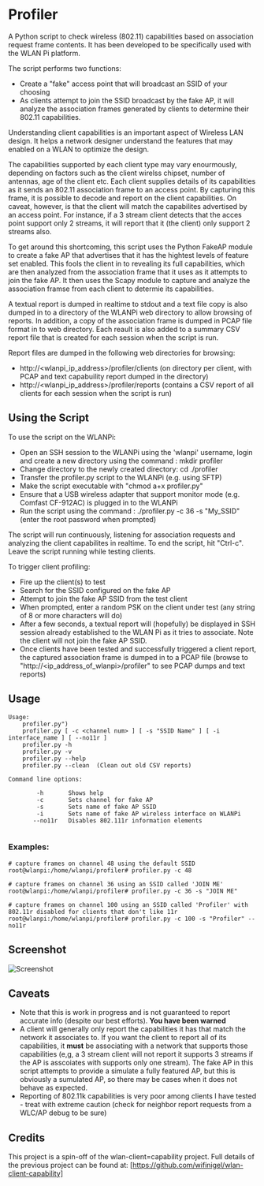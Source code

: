 # Profiler
A Python script to check wireless (802.11) capabilities based on association request frame contents. It has been developed to be specifically used with the WLAN Pi platform. 

The script performs two functions:

- Create a "fake" access point that will broadcast an SSID of your choosing
- As clients attempt to join the SSID broadcast by the fake AP, it will analyze the association frames generated by clients to determine their 802.11 capabilities.

Understanding client capabilities is an important aspect of Wireless LAN design. It helps a network designer understand the features that may enabled on a WLAN to optimize the design.

The capabilities supported by each client type may vary enourmously, depending on factors such as the client wirelss chipset, number of antennas, age of the client etc. Each client supplies details of its capabilities as it sends an 802.11 association frame to an access point. By capturing this frame, it is possible to decode and report on the client capabilities. On caveat, however, is that the client will match the capabilites advertised by an access point. For instance, if a 3 stream client detects that the acces point support only 2 streams, it will report that it (the client) only support 2 streams also. 

To get around this shortcoming, this script uses the Python FakeAP module to create a fake AP that advertises that it has the hightest levels of feature set enabled. This fools the client in to revealing its full capabilities, which are then analyzed from the association frame that it uses as it attempts to join the fake AP. It then uses the Scapy module to capture and  analyze the association framse from each client to determie its capabilities.

A textual report is dumped in realtime to stdout and a text file copy is also dumped in to a directory of the WLANPi web directory to allow browsing of reports. In addition, a copy of the association frame is dumped in PCAP file format in to web directory. Each reault is also added to a summary CSV report file that is created for each session when the script is run.

Report files are dumped in the following web directories for browsing:

- http://<wlanpi_ip_address>/profiler/clients (on directory per client, with PCAP and text capabuility report dumped in the directory)
- http://<wlanpi_ip_address>/profiler/reports (contains a CSV report of all clients for each session when the script is run)

## Using the Script
To use the script on the WLANPi:

- Open an SSH session to the WLANPi using the 'wlanpi' username, login and create a new directory using the command : mkdir profiler
- Change directory to the newly created directory: cd ./profiler
- Transfer the profiler.py script to the WLANPi (e.g. using SFTP)
- Make the script executable with "chmod a+x profiler.py"
- Ensure that a USB wireless adapter that support monitor mode (e.g. Comfast CF-912AC) is plugged in to the WLANPi
- Run the script using the command : ./profiler.py -c 36 -s "My_SSID" (enter the root password when prompted)

The script will run continuously, listening for association requests and analyzing the client capabilites in realtime. To end the script, hit "Ctrl-c". Leave the script running while testing clients.

To trigger client profiling:

- Fire up the client(s) to test
- Search for the SSID configured on the fake AP
- Attempt to join the fake AP SSID from the test client
- When prompted, enter a random PSK on the client under test (any string of 8 or more characters will do)
- After a few seconds, a textual report will (hopefully) be displayed in SSH session already established to the WLAN Pi as it tries to associate. Note the client will not join the fake AP SSID.
- Once clients have been tested and successfully triggered a client report, the captured association frame is dumped in to a PCAP file (browse to "http://<ip_address_of_wlanpi>/profiler" to see PCAP dumps and text reports)

## Usage

```
Usage:
    profiler.py")
    profiler.py [ -c <channel num> ] [ -s "SSID Name" ] [ -i interface_name ] [ --no11r ]
    profiler.py -h
    profiler.py -v
    profiler.py --help
    profiler.py --clean  (Clean out old CSV reports)
    
Command line options:

        -h       Shows help
        -c       Sets channel for fake AP
        -s       Sets name of fake AP SSID
        -i       Sets name of fake AP wireless interface on WLANPi
       --no11r   Disables 802.111r information elements
 
 ```
### Examples:

```
# capture frames on channel 48 using the default SSID
root@wlanpi:/home/wlanpi/profiler# profiler.py -c 48

```

```
# capture frames on channel 36 using an SSID called 'JOIN ME'
root@wlanpi:/home/wlanpi/profiler# profiler.py -c 36 -s "JOIN ME"

```

```
# capture frames on channel 100 using an SSID called 'Profiler' with 802.11r disabled for clients that don't like 11r
root@wlanpi:/home/wlanpi/profiler# profiler.py -c 100 -s "Profiler" --no11r
```

## Screenshot

![Screenshot](https://github.com/WLAN-Pi/Profiler/blob/master/screenshot1.png)

## Caveats
- Note that this is work in progress and is not guaranteed to report accurate info (despite our best efforts). **You have been warned**
- A client will generally only report the capabilities it has that match the network it associates to. If you want the client to report all of its capabilities, it **must** be associating with a network that supports those capabilities (e,g, a 3 stream client will not report it supports 3 streams if the AP is asscoiates with supports only one stream). The fake AP in this script attempts to provide a simulate a fully featured AP, but this is obviously a sumulated AP, so there may be cases when it does not behave as expected. 
- Reporting of 802.11k capabilities is very poor among clients I have tested - treat with extreme caution (check for neighbor report requests from a WLC/AP debug to be sure)

## Credits
This project is a spin-off of the wlan-client=capability project. Full details of the previous project can be found at: [https://github.com/wifinigel/wlan-client-capability]

